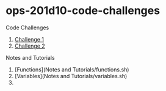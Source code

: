# ops-201d10-code-challenges
Code Challenges
1. [Challenge 1](Challenges/helloworld.sh)
2. [Challenge 2](Challenges/logins.sh)


Notes and Tutorials
1. [Functions](Notes and Tutorials/functions.sh)
2. [Variables](Notes and Tutorials/variables.sh)
3. 
